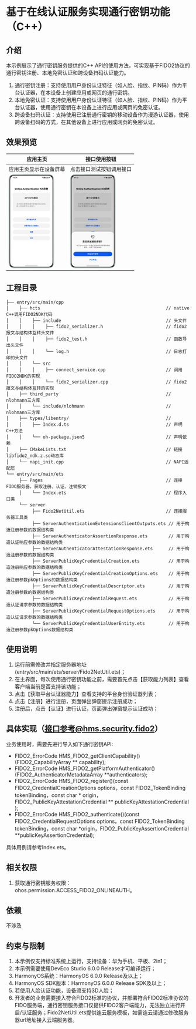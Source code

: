 # 基于在线认证服务实现通行密钥功能（C++）

## 介绍

本示例展示了通行密钥服务提供的C++ API的使用方法，可实现基于FIDO2协议的通行密钥注册、本地免密认证和跨设备扫码认证能力。
1. 通行密钥注册：支持使用用户身份认证特征（如人脸、指纹、PIN码）作为平台认证器，在本设备上创建应用或网页的通行密钥。
2. 本地免密认证：支持使用用户身份认证特征（如人脸、指纹、PIN码）作为平台认证器，使用通行密钥在本设备上进行应用或网页的免密认证。
3. 跨设备扫码认证：支持使用已注册通行密钥的移动设备作为漫游认证器，使用跨设备扫码的方式，在其他设备上进行应用或网页的免密认证。

## 效果预览

| 应用主页                                                    | 接口使用按钮 |
|---------------------------------------------------------| -------------- |
| 应用主页显示在设备屏幕                                             | 点击接口测试按钮调用接口  |
| <img src="./image/homepage_cn.png" style="zoom:25%;" /> | <img src="./image/results.png" style="zoom:25%;" /> |

## 工程目录
```
├── entry/src/main/cpp
│    ├── hcts                                                // native C++调用FIDO2NDK代码
│    │    ├── include                                        // 头文件
│    │    │    ├── fido2_serializer.h                        // fido2报文与结构体互转头文件                  
│    │    │    ├── fido2_test.h                              // 函数导出头文件
│    │    │    └── log.h                                     // 日志打印的头文件
│    │    └── src 
│    │    │    ├── connect_service.cpp                       // 调用FIDO2NDK的实现
│    │    │    └── fido2_serializer.cpp                      // fido2报文与结构体互转的实现
│    ├── third_party                                         // nlohmann三方库
│    │    └── include/nlohmann                               // nlohmann三方库
│    ├── types/libentry/                                     // 
│    │    ├── Index.d.ts                                     // 声明C++方法
│    │    └── oh-package.json5                               // 声明依赖
│    ├── CMakeLists.txt                                      // 链接libfido2_ndk.z.so动态库
│    └── napi_init.cpp                                       // NAPI适配层
└── entry/src/main/ets
     ├── Pages                                               // 连接FIDO服务器，获取注册、认证、注销报文
     │    └── Index.ets                                      // 程序入口类
     └── server
          ├── Fido2NetUtil.ets                               // 连接服务器工具类
          ├── ServerAuthenticationExtensionsClientOutputs.ets // 用于构造注册参数的数据结构类
          ├── ServerAuthenticatorAssertionResponse.ets        // 用于构造认证响应参数的数据结构类
          ├── ServerAuthenticatorAttestationResponse.ets      // 用于构造注册参数的数据结构类
          ├── ServerPublicKeyCredentialCreation.ets           // 用于构造注册响应参数的数据结构类
          ├── ServerPublicKeyCredentialCreationOptions.ets    // 用于构造注册参数pkOptions的数据结构类
          ├── ServerPublicKeyCredentialDescriptor.ets         // 用于构造注册参数的数据结构类
          ├── ServerPublicKeyCredentialRequest.ets            // 用于构造认证请求参数的数据结构类
          ├── ServerPublicKeyCredentialRequestOptions.ets     // 用于构造认证请求参数的数据结构类
          └── ServerPublicKeyCredentialUserEntity.ets         // 用于构造注册参数pkOptions数据结构类
```

## 使用说明

1. 运行前需修改并指定服务器地址(entry/src/main/ets/server/Fido2NetUtil.ets)；
2. 在主界面，每次使用通行密钥功能之前，需要首先点击【获取能力列表】查看客户端当前是否支持该功能；
3. 点击【获取平台认证器能力】查看支持的平台身份验证器列表；
4. 点击【注册】进行注册，页面弹出弹窗提示注册成功；
5. 注册后，点击【认证】进行认证，页面弹出弹窗提示认证成功；


## 具体实现（接口参考@hms.security.fido2）
业务使用时，需要先进行导入如下通行密钥API:
* FIDO2_ErrorCode HMS_FIDO2_getClientCapability()(FIDO2_CapabilityArray ** capability);
* FIDO2_ErrorCode HMS_FIDO2_getPlatformAuthenticator()(FIDO2_AuthenticatorMetadataArray **authenticators);
* FIDO2_ErrorCode HMS_FIDO2_register()(const FIDO2_CredentialCreationOptions options，const FIDO2_TokenBinding tokenBinding，const char * origin，FIDO2_PublicKeyAttestationCredential ** publicKeyAttestationCredential );
* FIDO2_ErrorCode HMS_FIDO2_authenticate()(const FIDO2_CredentialRequestOptions options，const FIDO2_TokenBinding tokenBinding，const char *origin，FIDO2_PublicKeyAssertionCredential **publicKeyAssertionCredential);

具体用例请参考Index.ets。


## 相关权限

1. 获取通行密钥服务权限：ohos.permission.ACCESS_FIDO2_ONLINEAUTH。

## 依赖

不涉及

## 约束与限制

1. 本示例仅支持标准系统上运行，支持设备：华为手机、平板、2in1；
2. 本示例需要使用DevEco Studio 6.0.0 Release才可编译运行；
3. HarmonyOS系统：HarmonyOS 6.0.0 Release及以上；
4. HarmonyOS SDK版本：HarmonyOS 6.0.0 Release SDK及以上；
5. 若使用人脸认证功能，设备须支持3D人脸；
6. 开发者的业务需要接入符合FIDO2标准的协议，并部署符合FIDO2标准协议的FIDO服务端，通行密钥服务接口仅提供FIDO2客户端能力，无法独立进行开启/认证服务；Fido2NetUtil.ets提供连云服务模板，如需连云请通过修改服务器url地址接入云端服务器。
